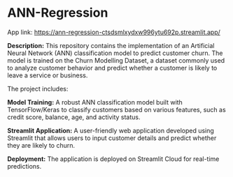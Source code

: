 # ANN-Regression
App link: https://ann-regression-ctsdsmlxydxw996ytu692p.streamlit.app/

**Description:**
This repository contains the implementation of an Artificial Neural Network (ANN) classification model to predict customer churn. The model is trained on the Churn Modelling Dataset, a dataset commonly used to analyze customer behavior and predict whether a customer is likely to leave a service or business.

The project includes:

**Model Training:** A robust ANN classification model built with TensorFlow/Keras to classify customers based on various features, such as credit score, balance, age, and activity status.

**Streamlit Application:** A user-friendly web application developed using Streamlit that allows users to input customer details and predict whether they are likely to churn.

**Deployment:** The application is deployed on Streamlit Cloud for real-time predictions.
